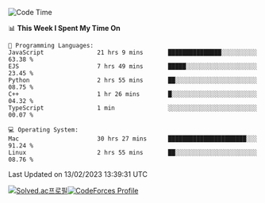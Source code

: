 
<!--START_SECTION:waka-->
![Code Time](http://img.shields.io/badge/Code%20Time-2%2C502%20hrs%2039%20mins-blue)

📊 **This Week I Spent My Time On** 

```text
💬 Programming Languages: 
JavaScript               21 hrs 9 mins       ███████████████░░░░░░░░░░   63.38 % 
EJS                      7 hrs 49 mins       █████░░░░░░░░░░░░░░░░░░░░   23.45 % 
Python                   2 hrs 55 mins       ██░░░░░░░░░░░░░░░░░░░░░░░   08.75 % 
C++                      1 hr 26 mins        █░░░░░░░░░░░░░░░░░░░░░░░░   04.32 % 
TypeScript               1 min               ░░░░░░░░░░░░░░░░░░░░░░░░░   00.07 % 

💻 Operating System: 
Mac                      30 hrs 27 mins      ██████████████████████░░░   91.24 % 
Linux                    2 hrs 55 mins       ██░░░░░░░░░░░░░░░░░░░░░░░   08.76 % 

```


 Last Updated on 13/02/2023 13:39:31 UTC
<!--END_SECTION:waka-->
[![Solved.ac프로필](http://mazassumnida.wtf/api/generate_badge?boj=hckim96)](https://solved.ac/hckim96)[![CodeForces Profile](https://cf.leed.at?id=hckim96)](https://codeforces.com/profile/hckim96)
